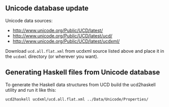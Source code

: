 ## Unicode database update
Unicode data sources:
* http://www.unicode.org/Public/UCD/latest/
* http://www.unicode.org/Public/UCD/latest/ucd/
* http://www.unicode.org/Public/UCD/latest/ucdxml/

Download `ucd.all.flat.xml` from ucdxml source listed above and place it
in the `ucdxml` directory (or wherever you want).

## Generating Haskell files from Unicode database
To generate the Haskell data structures from UCD build the ucd2haskell
utility and run it like this:
```
ucd2haskell ucdxml/ucd.all.flat.xml ../Data/Unicode/Properties/
```
